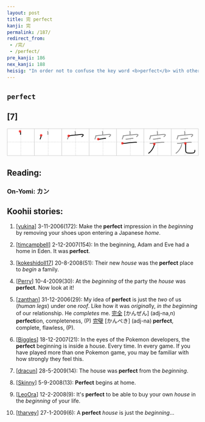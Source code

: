 ```yaml
---
layout: post
title: 完 perfect
kanji: 完
permalink: /187/
redirect_from:
 - /完/
 - /perfect/
pre_kanji: 186
nex_kanji: 188
heisig: "In order not to confuse the key word <b>perfect</b> with others nearly synonymous in meaning, pull it apart to have a look at its native Latin roots. <i>Per-factum</i> suggests something so &quot;thoroughly made or done&quot; that nothing more needs to be added to it. Now look at the kanji, which does something similar. We see a <i>house</i> that has been made <b>perfectly</b> from its <i>beginnings</i> in the foundation to the roof on the top. Now return to frame 101 and make sure not to confuse this key word with the kanji for <i>complete</i>."
---
```


## `perfect`

## [7]

<div class="stroke"><img src="../images/E5AE8C.png" /></div>

## Reading:

### On-Yomi: カン

## Koohii stories:

1) [<a href="http://kanji.koohii.com/profile/yukina">yukina</a>] 3-11-2006(172): Make the<strong> perfect</strong> impression in the <em>beginning</em> by removing your shoes upon entering a Japanese <em>home</em>. 

2) [<a href="http://kanji.koohii.com/profile/timcampbell">timcampbell</a>] 2-12-2007(154): In the beginning, Adam and Eve had a home in Eden. It was<strong> perfect</strong>. 

3) [<a href="http://kanji.koohii.com/profile/kokeshidoll17">kokeshidoll17</a>] 20-8-2008(51): Their new <em>house</em> was the<strong> perfect</strong> place to <em>begin</em> a family. 

4) [<a href="http://kanji.koohii.com/profile/Perry">Perry</a>] 10-4-2009(30): At the <em>beginning</em> of the party the <em>house</em> was<strong> perfect</strong>. Now look at it! 

5) [<a href="http://kanji.koohii.com/profile/zanthan">zanthan</a>] 31-12-2006(29): My idea of<strong> perfect</strong> is just the <em>two</em> of us (<em>human legs</em>) under one <em>roof</em>. Like how it was <em>original</em>ly, <em>in the beginning</em> of our relationship. He <em>completes</em> me.   <a href="http://jisho.org/kanji/details/完全">完全</a>   [かんぜん] (adj-na,n)<strong> perfect</strong>ion, completeness, (P)   <a href="http://jisho.org/kanji/details/完璧">完璧</a>   [かんぺき] (adj-na)<strong> perfect</strong>, complete, flawless, (P). 

6) [<a href="http://kanji.koohii.com/profile/Biggles">Biggles</a>] 18-12-2007(21): In the eyes of the Pokemon developers, the<strong> perfect</strong> beginning is inside a house. Every time. In every game. If you have played more than one Pokemon game, you may be familiar with how strongly they feel this. 

7) [<a href="http://kanji.koohii.com/profile/dracun">dracun</a>] 28-5-2009(14): The house was<strong> perfect</strong> from the <em>beginning</em>. 

8) [<a href="http://kanji.koohii.com/profile/Skinny">Skinny</a>] 5-9-2008(13): <strong>Perfect</strong> begins at home. 

9) [<a href="http://kanji.koohii.com/profile/LeoOra">LeoOra</a>] 12-2-2008(9): It&#039;s<strong> perfect</strong> to be able to buy your own <em>house</em> in the <em>beginning</em> of your life. 

10) [<a href="http://kanji.koohii.com/profile/tharvey">tharvey</a>] 27-1-2009(6): A<strong> perfect</strong> <em>house</em> is just the <em>beginning</em>... 
